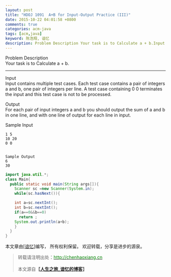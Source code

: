```yaml
---
layout: post
title: "HDOJ 1091  A+B for Input-Output Practice (III)"
date: 2015-10-22 04:01:58 +0800
comments: true
categories: acm-java
tags: [acm,java]
keyword: 陈浩翔, 谙忆
description: Problem Description Your task is to Calculate a + b.Input Input contains multiple test cases. Each test case contains a pair of integers a and b, one pair of integers per line. A test case containing 
---
```


Problem Description  
Your task is to Calculate a + b.
 
<!-- more -->
----------



Input  
Input contains multiple test cases. Each test case contains a pair of integers a and b, one pair of integers per line. A test case containing 0 0 terminates the input and this test case is not to be processed.
 

Output  
For each pair of input integers a and b you should output the sum of a and b in one line, and with one line of output for each line in input. 
 

Sample Input
```
1 5
10 20
0 0
 

Sample Output
6
30
```

```java
import java.util.*;
class Main{
  public static void main(String args[]){
    Scanner sc =new Scanner(System.in);
    while(sc.hasNext()){

    int a=sc.nextInt();
    int b=sc.nextInt();
    if(a==0&&b==0)
      return ;  
    System.out.println(a+b);
    }
  }
}
```

本文章由<a href="http://chenhaoxiang.cn/">[谙忆]</a>编写， 所有权利保留。 
欢迎转载，分享是进步的源泉。
<blockquote cite='陈浩翔'>
<p background-color='#D3D3D3'>转载请注明出处：<a href='http://chenhaoxiang.cn'><font color="green">http://chenhaoxiang.cn</font></a><br><br>
本文源自<strong>【<a href='http://chenhaoxiang.cn' target='_blank'>人生之旅_谙忆的博客</a>】</strong></p>
</blockquote>
